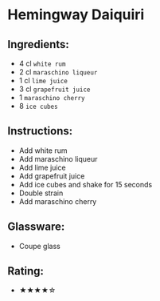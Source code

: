 # Hemingway Daiquiri

## Ingredients:
- 4 cl `white rum`
- 2 cl `maraschino liqueur`
- 1 cl `lime juice`
- 3 cl `grapefruit juice`
- 1 `maraschino cherry`
- 8 `ice cubes`

## Instructions:
- Add white rum
- Add maraschino liqueur
- Add lime juice
- Add grapefruit juice
- Add ice cubes and shake for 15 seconds
- Double strain
- Add maraschino cherry

## Glassware:
- Coupe glass

## Rating:
- ★★★★☆